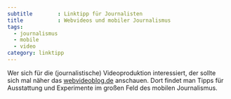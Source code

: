 ```yaml
---
subtitle        : Linktipp für Journalisten
title           : Webvideos und mobiler Journalismus
tags:
  - journalismus
  - mobile
  - video
category: linktipp
---
```

Wer sich für die (journalistische) Videoproduktion interessiert, der sollte sich mal näher das [webvideoblog.de][1] anschauen. Dort findet man Tipps für Ausstattung und Experimente im großen Feld des mobilen Journalismus.

 [1]: http://webvideoblog.de/